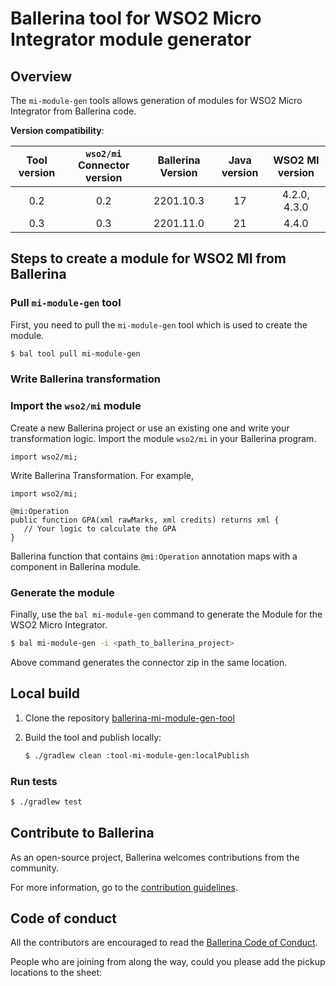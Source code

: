 # Ballerina tool for WSO2 Micro Integrator module generator

## Overview

The `mi-module-gen` tools allows generation of modules for WSO2 Micro Integrator from Ballerina code.

**Version compatibility**:

**Tool version**|**`wso2/mi` Connector version**|**Ballerina Version**|**Java version**|**WSO2 MI version**|
:-----:|:-----:|:-----:|:-----:|:-----:
0.2| 0.2| 2201.10.3| 17| 4.2.0, 4.3.0
0.3| 0.3| 2201.11.0| 21| 4.4.0


## Steps to create a module for WSO2 MI from Ballerina

### Pull `mi-module-gen` tool

First, you need to pull the `mi-module-gen` tool which is used to create the module.

```bash
$ bal tool pull mi-module-gen
```

### Write Ballerina transformation

### Import the `wso2/mi` module

Create a new Ballerina project or use an existing one and write your transformation logic. Import the module `wso2/mi` in your Ballerina program.

```ballerina
import wso2/mi;
```

Write Ballerina Transformation. For example,

```ballerina
import wso2/mi;

@mi:Operation
public function GPA(xml rawMarks, xml credits) returns xml {
   // Your logic to calculate the GPA
}
```

Ballerina function that contains `@mi:Operation` annotation maps with a component in Ballerina module.

### Generate the module

Finally, use the `bal mi-module-gen` command to generate the Module for the WSO2 Micro Integrator.

```bash
$ bal mi-module-gen -i <path_to_ballerina_project>
```

Above command generates the connector zip in the same location.

## Local build

1. Clone the repository [ballerina-mi-module-gen-tool](https://github.com/wso2-extensions/ballerina-mi-module-gen-tool.git)

2. Build the tool and publish locally:

   ```bash
   $ ./gradlew clean :tool-mi-module-gen:localPublish
   ```

### Run tests

   ```bash
   $ ./gradlew test
   ```

## Contribute to Ballerina

As an open-source project, Ballerina welcomes contributions from the community.

For more information, go to the [contribution guidelines](https://github.com/ballerina-platform/ballerina-lang/blob/master/CONTRIBUTING.md).

## Code of conduct

All the contributors are encouraged to read the [Ballerina Code of Conduct](https://ballerina.io/code-of-conduct).

 People who are joining from along the way, could you please add the pickup locations to the sheet:
